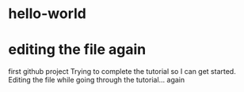 # hello-world
# editing the file again
first github project
Trying to complete the tutorial so I can get started.
Editing the file while going through the tutorial... again
